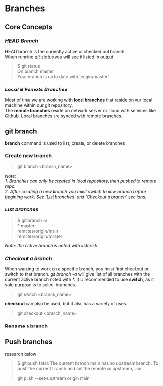 # Branches


## **Core Concepts**

### *HEAD Branch*
HEAD branch is the currently active or checked out branch  
When running *git status* you will see it listed in output

> $ git status  
> On branch master  
> Your branch is up to date with 'origin/master'.

### *Local & Remote Branches*

Most of time we are working with **local branches** that reside on our local machine within our git repository.  
The **remote branches** reside on network server or cloud with services like Github.
Local branches are synced with remote branches.


## **git branch**
**branch** command is used to list, create, or delete branches


### Create new branch

> git branch \<branch_name\>

*Note:*   
*1. Branches can only be created in local repository, then pushed to remote repo.*  
*2. After creating a new branch you must switch to new branch before begining work. See 'List branches' and 'Checkout a branch' sections.*    


### *List branches*

> $ git branch -a  
> \* master  
> remotes/origin/main  
> remotes/origin/master  

*Note: the active branch is noted with asterisk*  


### *Checkout a branch*

When wanting to work on a specific branch, you must first checkout or switch to that branch. *git branch -a* will give list of all branches with the current active branch noted with \*.
It is recommended to use **switch**, as it sole purpose is to select branches.

> git switch \<branch_name\>

**checkout** can also be used, but it also has a variety of uses.

> git checkout \<branch_name\>



### Rename a branch



## Push branches

research below

> $ git push 
> fatal: The current branch main has no upstream branch.
> To push the current branch and set the remote as upstream, use
>
>    git push --set-upstream origin main